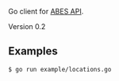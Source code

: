 Go client for [ABES API](https://abes.fr/api-et-web-services/).

Version 0.2

## Examples

```{bash}
$ go run example/locations.go
```
